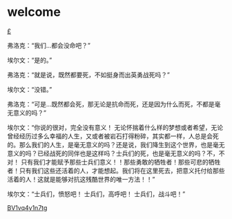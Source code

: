 # welcome

[£](https://raw.githubusercontent.com/ICWJW/icwjw.github.io/gh-pages/README.md)

弗洛克：“我们…都会没命吧？”

埃尔文：“是的。”

弗洛克：“就是说，既然都要死，不如挺身而出英勇战死吗？”

埃尔文：“没错。”

弗洛克：“可是…既然都会死，那无论是抗命而死，还是因为什么而死，不都是毫无意义的吗？”

埃尔文：“你说的很对，完全没有意义！
无论怀揣着什么样的梦想或者希望，无论曾经经历过多么幸福的人生，又或者被岩石打得粉碎，其实都一样，人总是会死的。那么我们的人生，是毫无意义的吗？还是说，我们降生到这个世界，也是毫无意义的吗？已经战死的同伴也是这样吗？士兵们的死，也是毫无意义的吗？不，不对！
只有我们才能赋予那些士兵们意义！！那些勇敢的牺牲者！那些可悲的牺牲者！只有我们这些还活着的人，才能想起。我们将在这里死去，把意义托付给那些活着的人！这就是能够对抗这残酷世界的唯一方法！！”

埃尔文：“士兵们，愤怒吧！
士兵们，高呼吧！
士兵们，战斗吧！” 

[BV1vq4y1n7tg](http://b23.tv/gePwMf)
